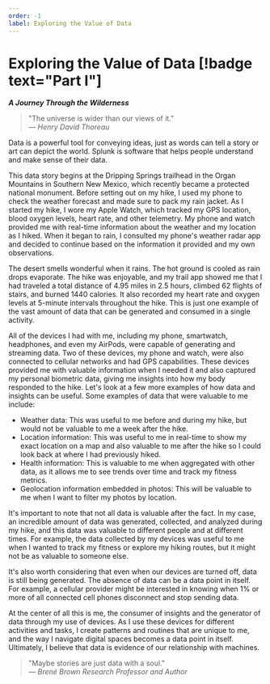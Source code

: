 ```yaml
---
order: -1
label: Exploring the Value of Data
---
```


# Exploring the Value of Data [!badge text="Part I"]

_**A Journey Through the Wilderness**_

> "The universe is wider than our views of it."  
> _— Henry David Thoreau_

Data is a powerful tool for conveying ideas, just as words can tell a story or art can depict the world. Splunk is software that helps people understand and make sense of their data.

This data story begins at the Dripping Springs trailhead in the Organ Mountains in Southern New Mexico, which recently became a protected national monument. Before setting out on my hike, I used my phone to check the weather forecast and made sure to pack my rain jacket. As I started my hike, I wore my Apple Watch, which tracked my GPS location, blood oxygen levels, heart rate, and other telemetry. My phone and watch provided me with real-time information about the weather and my location as I hiked. When it began to rain, I consulted my phone's weather radar app and decided to continue based on the information it provided and my own observations.

The desert smells wonderful when it rains. The hot ground is cooled as rain drops evaporate. The hike was enjoyable, and my trail app showed me that I had traveled a total distance of 4.95 miles in 2.5 hours, climbed 62 flights of stairs, and burned 1440 calories. It also recorded my heart rate and oxygen levels at 5-minute intervals throughout the hike. This is just one example of the vast amount of data that can be generated and consumed in a single activity. 

All of the devices I had with me, including my phone, smartwatch, headphones, and even my AirPods, were capable of generating and streaming data. Two of these devices, my phone and watch, were also connected to cellular networks and had GPS capabilities. These devices provided me with valuable information when I needed it and also captured my personal biometric data, giving me insights into how my body responded to the hike. Let's look at a few more examples of how data and insights can be useful. Some examples of data that were valuable to me include:

- Weather data: This was useful to me before and during my hike, but would not be valuable to me a week after the hike.
- Location information: This was useful to me in real-time to show my exact location on a map and also valuable to me after the hike so I could look back at where I had previously hiked.
- Health information: This is valuable to me when aggregated with other data, as it allows me to see trends over time and track my fitness metrics.
- Geolocation information embedded in photos: This will be valuable to me when I want to filter my photos by location.

It's important to note that not all data is valuable after the fact. In my case, an incredible amount of data was generated, collected, and analyzed during my hike, and this data was valuable to different people and at different times. For example, the data collected by my devices was useful to me when I wanted to track my fitness or explore my hiking routes, but it might not be as valuable to someone else.

It's also worth considering that even when our devices are turned off, data is still being generated. The absence of data can be a data point in itself. For example, a cellular provider might be interested in knowing when 1% or more of all connected cell phones disconnect and stop sending data.

At the center of all this is me, the consumer of insights and the generator of data through my use of devices. As I use these devices for different activities and tasks, I create patterns and routines that are unique to me, and the way I navigate digital spaces becomes a data point in itself. Ultimately, I believe that data is evidence of our relationship with machines.

> "Maybe stories are just data with a soul."  
> _— Brené Brown Research Professor and Author_